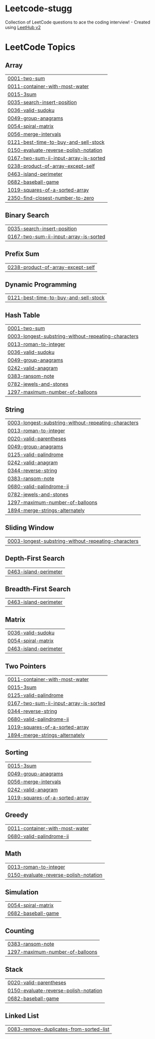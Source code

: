 # Leetcode-stugg
Collection of LeetCode questions to ace the coding interview! - Created using [LeetHub v2](https://github.com/arunbhardwaj/LeetHub-2.0)

<!---LeetCode Topics Start-->
# LeetCode Topics
## Array
|  |
| ------- |
| [0001-two-sum](https://github.com/omin23/Leetcode-stugg/tree/master/0001-two-sum) |
| [0011-container-with-most-water](https://github.com/omin23/Leetcode-stugg/tree/master/0011-container-with-most-water) |
| [0015-3sum](https://github.com/omin23/Leetcode-stugg/tree/master/0015-3sum) |
| [0035-search-insert-position](https://github.com/omin23/Leetcode-stugg/tree/master/0035-search-insert-position) |
| [0036-valid-sudoku](https://github.com/omin23/Leetcode-stugg/tree/master/0036-valid-sudoku) |
| [0049-group-anagrams](https://github.com/omin23/Leetcode-stugg/tree/master/0049-group-anagrams) |
| [0054-spiral-matrix](https://github.com/omin23/Leetcode-stugg/tree/master/0054-spiral-matrix) |
| [0056-merge-intervals](https://github.com/omin23/Leetcode-stugg/tree/master/0056-merge-intervals) |
| [0121-best-time-to-buy-and-sell-stock](https://github.com/omin23/Leetcode-stugg/tree/master/0121-best-time-to-buy-and-sell-stock) |
| [0150-evaluate-reverse-polish-notation](https://github.com/omin23/Leetcode-stugg/tree/master/0150-evaluate-reverse-polish-notation) |
| [0167-two-sum-ii-input-array-is-sorted](https://github.com/omin23/Leetcode-stugg/tree/master/0167-two-sum-ii-input-array-is-sorted) |
| [0238-product-of-array-except-self](https://github.com/omin23/Leetcode-stugg/tree/master/0238-product-of-array-except-self) |
| [0463-island-perimeter](https://github.com/omin23/Leetcode-stugg/tree/master/0463-island-perimeter) |
| [0682-baseball-game](https://github.com/omin23/Leetcode-stugg/tree/master/0682-baseball-game) |
| [1019-squares-of-a-sorted-array](https://github.com/omin23/Leetcode-stugg/tree/master/1019-squares-of-a-sorted-array) |
| [2350-find-closest-number-to-zero](https://github.com/omin23/Leetcode-stugg/tree/master/2350-find-closest-number-to-zero) |
## Binary Search
|  |
| ------- |
| [0035-search-insert-position](https://github.com/omin23/Leetcode-stugg/tree/master/0035-search-insert-position) |
| [0167-two-sum-ii-input-array-is-sorted](https://github.com/omin23/Leetcode-stugg/tree/master/0167-two-sum-ii-input-array-is-sorted) |
## Prefix Sum
|  |
| ------- |
| [0238-product-of-array-except-self](https://github.com/omin23/Leetcode-stugg/tree/master/0238-product-of-array-except-self) |
## Dynamic Programming
|  |
| ------- |
| [0121-best-time-to-buy-and-sell-stock](https://github.com/omin23/Leetcode-stugg/tree/master/0121-best-time-to-buy-and-sell-stock) |
## Hash Table
|  |
| ------- |
| [0001-two-sum](https://github.com/omin23/Leetcode-stugg/tree/master/0001-two-sum) |
| [0003-longest-substring-without-repeating-characters](https://github.com/omin23/Leetcode-stugg/tree/master/0003-longest-substring-without-repeating-characters) |
| [0013-roman-to-integer](https://github.com/omin23/Leetcode-stugg/tree/master/0013-roman-to-integer) |
| [0036-valid-sudoku](https://github.com/omin23/Leetcode-stugg/tree/master/0036-valid-sudoku) |
| [0049-group-anagrams](https://github.com/omin23/Leetcode-stugg/tree/master/0049-group-anagrams) |
| [0242-valid-anagram](https://github.com/omin23/Leetcode-stugg/tree/master/0242-valid-anagram) |
| [0383-ransom-note](https://github.com/omin23/Leetcode-stugg/tree/master/0383-ransom-note) |
| [0782-jewels-and-stones](https://github.com/omin23/Leetcode-stugg/tree/master/0782-jewels-and-stones) |
| [1297-maximum-number-of-balloons](https://github.com/omin23/Leetcode-stugg/tree/master/1297-maximum-number-of-balloons) |
## String
|  |
| ------- |
| [0003-longest-substring-without-repeating-characters](https://github.com/omin23/Leetcode-stugg/tree/master/0003-longest-substring-without-repeating-characters) |
| [0013-roman-to-integer](https://github.com/omin23/Leetcode-stugg/tree/master/0013-roman-to-integer) |
| [0020-valid-parentheses](https://github.com/omin23/Leetcode-stugg/tree/master/0020-valid-parentheses) |
| [0049-group-anagrams](https://github.com/omin23/Leetcode-stugg/tree/master/0049-group-anagrams) |
| [0125-valid-palindrome](https://github.com/omin23/Leetcode-stugg/tree/master/0125-valid-palindrome) |
| [0242-valid-anagram](https://github.com/omin23/Leetcode-stugg/tree/master/0242-valid-anagram) |
| [0344-reverse-string](https://github.com/omin23/Leetcode-stugg/tree/master/0344-reverse-string) |
| [0383-ransom-note](https://github.com/omin23/Leetcode-stugg/tree/master/0383-ransom-note) |
| [0680-valid-palindrome-ii](https://github.com/omin23/Leetcode-stugg/tree/master/0680-valid-palindrome-ii) |
| [0782-jewels-and-stones](https://github.com/omin23/Leetcode-stugg/tree/master/0782-jewels-and-stones) |
| [1297-maximum-number-of-balloons](https://github.com/omin23/Leetcode-stugg/tree/master/1297-maximum-number-of-balloons) |
| [1894-merge-strings-alternately](https://github.com/omin23/Leetcode-stugg/tree/master/1894-merge-strings-alternately) |
## Sliding Window
|  |
| ------- |
| [0003-longest-substring-without-repeating-characters](https://github.com/omin23/Leetcode-stugg/tree/master/0003-longest-substring-without-repeating-characters) |
## Depth-First Search
|  |
| ------- |
| [0463-island-perimeter](https://github.com/omin23/Leetcode-stugg/tree/master/0463-island-perimeter) |
## Breadth-First Search
|  |
| ------- |
| [0463-island-perimeter](https://github.com/omin23/Leetcode-stugg/tree/master/0463-island-perimeter) |
## Matrix
|  |
| ------- |
| [0036-valid-sudoku](https://github.com/omin23/Leetcode-stugg/tree/master/0036-valid-sudoku) |
| [0054-spiral-matrix](https://github.com/omin23/Leetcode-stugg/tree/master/0054-spiral-matrix) |
| [0463-island-perimeter](https://github.com/omin23/Leetcode-stugg/tree/master/0463-island-perimeter) |
## Two Pointers
|  |
| ------- |
| [0011-container-with-most-water](https://github.com/omin23/Leetcode-stugg/tree/master/0011-container-with-most-water) |
| [0015-3sum](https://github.com/omin23/Leetcode-stugg/tree/master/0015-3sum) |
| [0125-valid-palindrome](https://github.com/omin23/Leetcode-stugg/tree/master/0125-valid-palindrome) |
| [0167-two-sum-ii-input-array-is-sorted](https://github.com/omin23/Leetcode-stugg/tree/master/0167-two-sum-ii-input-array-is-sorted) |
| [0344-reverse-string](https://github.com/omin23/Leetcode-stugg/tree/master/0344-reverse-string) |
| [0680-valid-palindrome-ii](https://github.com/omin23/Leetcode-stugg/tree/master/0680-valid-palindrome-ii) |
| [1019-squares-of-a-sorted-array](https://github.com/omin23/Leetcode-stugg/tree/master/1019-squares-of-a-sorted-array) |
| [1894-merge-strings-alternately](https://github.com/omin23/Leetcode-stugg/tree/master/1894-merge-strings-alternately) |
## Sorting
|  |
| ------- |
| [0015-3sum](https://github.com/omin23/Leetcode-stugg/tree/master/0015-3sum) |
| [0049-group-anagrams](https://github.com/omin23/Leetcode-stugg/tree/master/0049-group-anagrams) |
| [0056-merge-intervals](https://github.com/omin23/Leetcode-stugg/tree/master/0056-merge-intervals) |
| [0242-valid-anagram](https://github.com/omin23/Leetcode-stugg/tree/master/0242-valid-anagram) |
| [1019-squares-of-a-sorted-array](https://github.com/omin23/Leetcode-stugg/tree/master/1019-squares-of-a-sorted-array) |
## Greedy
|  |
| ------- |
| [0011-container-with-most-water](https://github.com/omin23/Leetcode-stugg/tree/master/0011-container-with-most-water) |
| [0680-valid-palindrome-ii](https://github.com/omin23/Leetcode-stugg/tree/master/0680-valid-palindrome-ii) |
## Math
|  |
| ------- |
| [0013-roman-to-integer](https://github.com/omin23/Leetcode-stugg/tree/master/0013-roman-to-integer) |
| [0150-evaluate-reverse-polish-notation](https://github.com/omin23/Leetcode-stugg/tree/master/0150-evaluate-reverse-polish-notation) |
## Simulation
|  |
| ------- |
| [0054-spiral-matrix](https://github.com/omin23/Leetcode-stugg/tree/master/0054-spiral-matrix) |
| [0682-baseball-game](https://github.com/omin23/Leetcode-stugg/tree/master/0682-baseball-game) |
## Counting
|  |
| ------- |
| [0383-ransom-note](https://github.com/omin23/Leetcode-stugg/tree/master/0383-ransom-note) |
| [1297-maximum-number-of-balloons](https://github.com/omin23/Leetcode-stugg/tree/master/1297-maximum-number-of-balloons) |
## Stack
|  |
| ------- |
| [0020-valid-parentheses](https://github.com/omin23/Leetcode-stugg/tree/master/0020-valid-parentheses) |
| [0150-evaluate-reverse-polish-notation](https://github.com/omin23/Leetcode-stugg/tree/master/0150-evaluate-reverse-polish-notation) |
| [0682-baseball-game](https://github.com/omin23/Leetcode-stugg/tree/master/0682-baseball-game) |
## Linked List
|  |
| ------- |
| [0083-remove-duplicates-from-sorted-list](https://github.com/omin23/Leetcode-stugg/tree/master/0083-remove-duplicates-from-sorted-list) |
<!---LeetCode Topics End-->